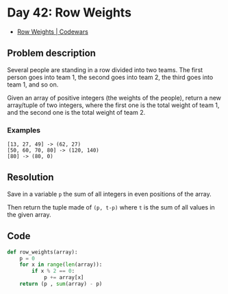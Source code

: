 # Day 42: Row Weights

- [Row Weights | Codewars](https://www.codewars.com/kata/5abd66a5ccfd1130b30000a9)

## Problem description

Several people are standing in a row divided into two teams.
The first person goes into team 1, the second goes into team 2, the third goes into team 1, and so on.

Given an array of positive integers (the weights of the people), return a new array/tuple of two integers, where the first one is the total weight of team 1, and the second one is the total weight of team 2.

### Examples

```text
[13, 27, 49] -> (62, 27)
[50, 60, 70, 80] -> (120, 140)
[80] -> (80, 0)
```

## Resolution

Save in a variable `p` the sum of all integers in even positions of the array.

Then return the tuple made of `(p, t-p)` where `t` is the sum of all values in the given array.

## Code

```python
def row_weights(array):
    p = 0
    for x in range(len(array)):
        if x % 2 == 0:
            p += array[x]
    return (p , sum(array) - p)
```
